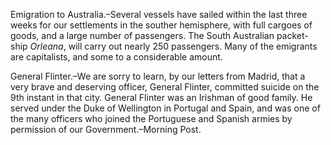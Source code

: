 Emigration to Australia.–Several vessels
                    have sailed within the last three weeks for our settlements
                    in the souther hemisphere, with full cargoes of goods, and a large number
                    of passengers. The South Australian packet-ship *Orleana*, will carry out nearly 250 passengers. Many of the
                    emigrants are capitalists, and some to a considerable amount.General Flinter.–We are sorry to learn, by
                    our letters from Madrid, that a very brave and deserving
                    officer, General Flinter, committed suicide on the 9th instant in that
                    city. General Flinter was an Irishman of good family. He served
                    under the Duke of Wellington in Portugal and Spain, and was one of the
                    many officers who joined the Portuguese and Spanish armies by
                    permission of our Government.–Morning Post.